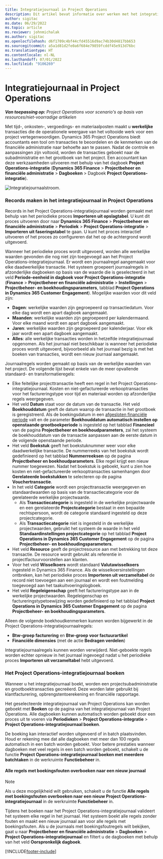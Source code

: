 ```yaml
---
title: Integratiejournaal in Project Operations
description: Dit artikel bevat informatie over werken met het integratiejournaal in Project Operations.
author: sigitac
ms.date: 06/29/2022
ms.topic: article
ms.reviewer: johnmichalak
ms.author: sigitac
ms.openlocfilehash: d6f1709c4bf44cfd45516d9ac74b30d4817bb653
ms.sourcegitcommit: a5a1d81d2fe0a6f684e79859fcddf45e913d76bc
ms.translationtype: HT
ms.contentlocale: nl-NL
ms.lasthandoff: 07/01/2022
ms.locfileid: "9106269"
---
```

# <a name="integration-journal-in-project-operations"></a>Integratiejournaal in Project Operations

_**Van toepassing op:** Project Operations voor scenario's op basis van resources/niet-voorradige artikelen_

Met tijd-, onkosten-, vergoedings- en materiaalposten maakt u **werkelijke** transacties die de operationele weergave van het voltooide werk voor een project vertegenwoordigen. Dynamics 365 Project Operations biedt accountants een tool om transacties te beoordelen en de kenmerken van de financiële administratie naar behoefte aan te passen. Nadat de controle en aanpassingen zijn voltooid, worden de transacties geboekt naar de subadministratie en het grootboek van het project. Een accountant kan deze werkzaamheden uitvoeren met behulp van het dagboek **Project Operations-integratie** (**Dynamics 365 Finance** > **Projectbeheer en financiële administratie** > **Dagboeken** > Dagboek **Project Operations-integratie**).

![Integratiejournaalstroom.](./media/IntegrationJournal.png)

### <a name="create-records-in-the-project-operations-integration-journal"></a>Records maken in het integratiejournaal in Project Operations

Records in het Project Operations-integratiejournaal worden gemaakt met behulp van het periodieke proces **Importeren uit opslagtabel**. U kunt dit proces uitvoeren door naar **Dynamics 365 Finance** > **Projectbeheer en financiële administratie** > **Periodiek** > **Project Operations-integratie** > **Importeren uit faseringstabel** te gaan. U kunt het proces interactief uitvoeren of het proces zo configureren dat het op de achtergrond wordt uitgevoerd.

Wanneer het periodieke proces wordt uitgevoerd, worden alle werkelijke waarden gevonden die nog niet zijn toegevoegd aan het Project Operations-integratiejournaal. Er wordt een journaalregel aangemaakt voor elke daadwerkelijke transactie.
Het systeem groepeert journaalregels in afzonderlijke dagboeken op basis van de waarde die is geselecteerd in het veld **Periode-eenheid in dagboek voor Project Operations-integratie** (**Finance** > **Projectbeheer en financiële administratie** > **Instellingen** > **Projectbeheer- en boekhoudingsparameters**, tabblad **Project Operations in Dynamics 365 Customer Engagement**). Mogelijke waarden voor dit veld zijn:

  - **Dagen**: werkelijke waarden zijn gegroepeerd op transactiedatum. Voor elke dag wordt een apart dagboek aangemaakt.
  - **Maanden**: werkelijke waarden zijn gegroepeerd per kalendermaand. Voor elke maand wordt een apart dagboek aangemaakt.
  - **Jaren**: werkelijke waarden zijn gegroepeerd per kalenderjaar. Voor elk jaar wordt een apart dagboek aangemaakt.
  - **Alles**: alle werkelijke transacties worden in hetzelfde integratiejournaal opgenomen. Als het journaal niet beschikbaar is wanneer het periodieke proces wordt uitgevoerd, bijvoorbeeld als het journaal bezig is met het boeken van transacties, wordt een nieuw journaal aangemaakt.

Journaalregels worden gemaakt op basis van de werkelijke waarden van het project. De volgende lijst bevat enkele van de meer opvallende standaard- en transformatieregels:

  - Elke feitelijke projecttransactie heeft een regel in het Project Operations-integratiejournaal. Kosten en niet-gefactureerde verkooptransacties voor het factureringstype voor tijd en materiaal worden op afzonderlijke regels weergegeven.
  - Het veld **Datum** staat voor de datum van de transactie. Het veld **Boekhouddatum** geeft de datum waarop de transactie in het grootboek is geregistreerd. Als de boekingsdatum in een [afgesloten financiële periode](/dynamics365/finance/general-ledger/close-general-ledger-at-period-end) valt en de parameter **Boekhouddatum automatisch instellen op openstaande grootboekperiode** is ingesteld op het tabblad **Financieel** van de pagina **Projectbeheer en boekhoudparameters**, zal het systeem de boekhouddatum van de transactie aanpassen aan de eerste datum in de volgende openstaande periode.
  - Het veld **Boekstuk** geeft het boekstuknummer weer voor elke daadwerkelijke transactie. De nummerreeks van het boekstuk wordt gedefinieerd op het tabblad **Nummerreeksen** op de pagina **Projectbeheer en boekhoudparameters**. Elke regel krijgt een nieuw nummer toegewezen. Nadat het boekstuk is geboekt, kunt u zien hoe kosten en niet-gefactureerde verkooptransacties samenhangen door **Gerelateerde boekstukken** te selecteren op de pagina **Vouchertransactie**.
  - In het veld **Categorie** wordt een projecttransactie weergegeven en standaardwaarden op basis van de transactiecategorie voor de gerelateerde werkelijke projectwaarde.
    - Als **Transactiecategorie** is ingesteld in de werkelijke projectwaarde en een gerelateerde **Projectcategorie** bestaat in een bepaalde rechtspersoon, wordt de categorie standaard ingesteld op deze projectcategorie.
    - Als **Transactiecategorie** niet is ingesteld in de werkelijke projectwaarden, gebruikt het systeem de waarde in het veld **Standaardinstellingen projectcategorie** op het tabblad **Project Operations in Dynamics 365 Customer Engagement** op de pagina **Projectbeheer- en boekhoudingsparameters**.
  - Het veld **Resource** geeft de projectresource aan met betrekking tot deze transactie. De resource wordt gebruikt als referentie in projectfactuurvoorstellen aan klanten.
  - Voor het veld **Wisselkoers** wordt standaard **Valutawisselkoers** ingesteld in Dynamics 365 Finance. Als de wisselkoersinstellingen ontbreken, kan het periodieke proces **Importeren uit verzameltabel** de record niet toevoegen aan een journaal en wordt een foutmelding toegevoegd aan het taakuitvoeringslogboek.
  - Het veld **Regeleigenschap** geeft het factureringstype aan in de werkelijke projectwaarden. Regeleigenschap en factureringstypetoewijzing worden gedefinieerd op het tabblad **Project Operations in Dynamics 365 Customer Engagement** op de pagina **Projectbeheer- en boekhoudingsparameters**.

Alleen de volgende boekhoudkenmerken kunnen worden bijgewerkt in de Project Operations-integratiejournaalregels:

- **Btw-groep facturering** en **Btw-groep voor factuurartikel**
- **Financiële dimensies** (met de actie **Bedragen verdelen**)

Integratiejournaalregels kunnen worden verwijderd. Niet-geboekte regels worden echter opnieuw in het journaal ingevoegd nadat u het periodieke proces **Importeren uit verzameltabel** hebt uitgevoerd.

### <a name="post-the-project-operations-integration-journal"></a>Het Project Operations-integratiejournaal boeken

Wanneer u het integratiejournaal boekt, worden een projectsubadministratie en grootboektransacties gecreëerd. Deze worden later gebruikt bij klantfacturering, opbrengstentoerekening en financiële rapportage.

Het geselecteerde integratiejournaal van Project Operations kan worden geboekt met **Boeken** op de pagina van het integratiejournaal van Project Operations. Alle dagboeken kunnen automatisch worden geboekt door een proces uit te voeren via **Periodieken** > **Project Operations-integratie** > **Project Operations-integratiejournaal boeken**.

De boeking kan interactief worden uitgevoerd of in batch plaatsvinden. Houd er rekening mee dat alle dagboeken met meer dan 100 regels automatisch in een batch worden geboekt. Voor betere prestaties wanneer dagboeken met veel regels in een batch worden geboekt, schakelt u de functie **Project Operations-integratiejournaal boeken met meerdere batchtaken** in de werkruimte **Functiebeheer** in. 

#### <a name="transfer-all-lines-that-have-posting-errors-to-a-new-journal"></a>Alle regels met boekingsfouten overboeken naar een nieuw journaal

> [!NOTE]
> Als u deze mogelijkheid wilt gebruiken, schakelt u de functie **Alle regels met boekingsfouten overboeken naar een nieuw Project Operations-integratiejournaal** in de werkruimte **Functiebeheer** in.

Tijdens het boeken naar het Project Operations-integratiejournaal valideert het systeem elke regel in het journaal. Het systeem boekt alle regels zonder fouten en maakt een nieuw journaal aan voor alle regels met boekingsfouten. Als u de journaals met boekingsfoutregels wilt bekijken, gaat u naar **Projectbeheer en financiële administratie** > **Dagboeken** > **Project Operations-integratiejournaal** en filtert u de dagboeken met behulp van het veld **Oorspronkelijk dagboek**.

[!INCLUDE[footer-include](../includes/footer-banner.md)]

